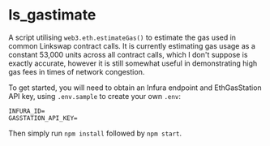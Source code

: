 # ls_gastimate
A script utilising `web3.eth.estimateGas()` to estimate the gas used in common Linkswap contract calls. It is currently estimating gas usage as a constant 53,000 units across all contract calls, which I don't suppose is exactly accurate, however it is still somewhat useful in demonstrating high gas fees in times of network congestion.

To get started, you will need to obtain an Infura endpoint and EthGasStation API key, using `.env.sample` to create your own `.env`:
```
INFURA_ID=
GASSTATION_API_KEY=
```
Then simply run `npm install` followed by `npm start`.
